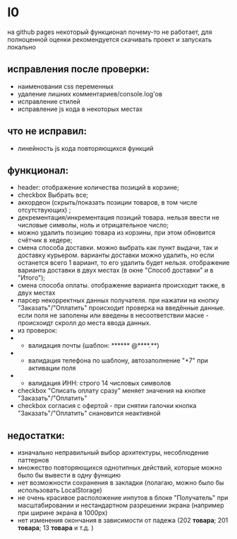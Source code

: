 # l0

на github pages некоторый функционал почему-то не работает, для полноценной оценки рекомендуется скачивать проект и запускать локально

## исправления после проверки:
* наименования css переменных
* удаление лишних комментариев/console.log'ов
* исправление стилей
* исправление js кода в некоторых местах

## что не исправил:
* линейность js кода повторяющихся функций

## функционал:
* header: отображение количества позиций в корзине;
* checkbox Выбрать все;
* аккордеон (скрыть/показать позиции товаров, в том числе отсутствующих) ;
* декрементация/инкрементация позиций товара. нельзя ввести не числовые символы, ноль и отрицательное число;
* можно удалить позицию товара из корзины, при этом обновится счётчик в хедере;
* смена способа доставки. можно выбрать как пункт выдачи, так и доставку курьером. варианты доставки можно удалить, но если останется всего 1 вариант, то его удалить будет нельзя. отображение варианта доставки в двух местах (в окне "Способ доставки" и в "Итого");
* смена способа оплаты. отображение варианта происходит также, в двух местах
* парсер некорректных данных получателя. при нажатии на кнопку "Заказать"/"Оплатить" происходит проверка на введённые данные. если поля не заполены или введены в несоответствии маске - происхоидт скролл до места ввода данных.
*  из проверок:
*  * валидация почты (шаблон: ****** @****.**)
*  * валидация телефона по шаблону, автозаполнение "+7" при активации поля
*  * валидация ИНН: строго 14 числовых символов
* checkbox "Списать оплату сразу" меняет значения на кнопке "Заказать"/"Оплатить"
* checkbox согласия с офертой - при снятии галочки кнопка "Заказать"/"Оплатить" снановится неактивной

## недостатки:
* изначально неправильный выбор архитектуры, несоблюдение паттернов
* множество повторяющихся однотипных действий, которые можно было бы вывести в одну функцию
* нет возможности сохранения в закладки (полагаю, можно было бы использовать LocalStorage)
* не очень красивое расположение инпутов в блоке "Получатель" при масштабировании и нестандартном разрешении экрана (например при ширине экрана в 1000px)
* нет изменения окончания в зависимости от падежа (202 **товара**; 201 **товара**; 13 **товара** и т.д. )


